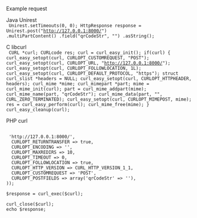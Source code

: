 Example request

Java Unirest\
<code>
Unirest.setTimeouts(0, 0);
HttpResponse<String> response = Unirest.post("http://127.0.0.1:8000/")
  .multiPartContent()
  .field("qrCodeStr", "")
  .asString();
 </code>
  
C libcurl\
<code>
CURL *curl;
CURLcode res;
curl = curl_easy_init();
if(curl) {
  curl_easy_setopt(curl, CURLOPT_CUSTOMREQUEST, "POST");
  curl_easy_setopt(curl, CURLOPT_URL, "http://127.0.0.1:8000/");
  curl_easy_setopt(curl, CURLOPT_FOLLOWLOCATION, 1L);
  curl_easy_setopt(curl, CURLOPT_DEFAULT_PROTOCOL, "https");
  struct curl_slist *headers = NULL;
  curl_easy_setopt(curl, CURLOPT_HTTPHEADER, headers);
  curl_mime *mime;
  curl_mimepart *part;
  mime = curl_mime_init(curl);
  part = curl_mime_addpart(mime);
  curl_mime_name(part, "qrCodeStr");
  curl_mime_data(part, "", CURL_ZERO_TERMINATED);
  curl_easy_setopt(curl, CURLOPT_MIMEPOST, mime);
  res = curl_easy_perform(curl);
  curl_mime_free(mime);
}
curl_easy_cleanup(curl);
 </code>
  
PHP curl
<code>
<?php

$curl = curl_init();

curl_setopt_array($curl, array(
  CURLOPT_URL => 'http://127.0.0.1:8000/',
  CURLOPT_RETURNTRANSFER => true,
  CURLOPT_ENCODING => '',
  CURLOPT_MAXREDIRS => 10,
  CURLOPT_TIMEOUT => 0,
  CURLOPT_FOLLOWLOCATION => true,
  CURLOPT_HTTP_VERSION => CURL_HTTP_VERSION_1_1,
  CURLOPT_CUSTOMREQUEST => 'POST',
  CURLOPT_POSTFIELDS => array('qrCodeStr' => ''),
));

$response = curl_exec($curl);

curl_close($curl);
echo $response;
 </code>
  
  
